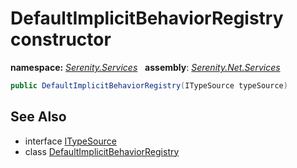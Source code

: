 # DefaultImplicitBehaviorRegistry constructor
**namespace:** *[Serenity.Services](../../README.md#serenity.services-namespace)*   **assembly**: *[Serenity.Net.Services](../../README.md)*

```csharp
public DefaultImplicitBehaviorRegistry(ITypeSource typeSource)
```

## See Also

* interface [ITypeSource](../Serenity.Net.Core/../../Serenity.Abstractions/ITypeSource.md)
* class [DefaultImplicitBehaviorRegistry](../DefaultImplicitBehaviorRegistry.md)